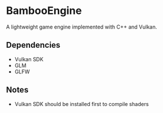 # BambooEngine

A lightweight game engine implemented with C++ and Vulkan.

## Dependencies
- Vulkan SDK
- GLM
- GLFW

## Notes
- Vulkan SDK should be installed first to compile shaders